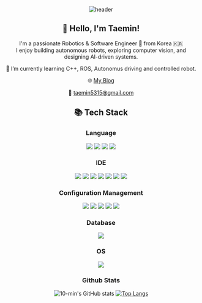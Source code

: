 <div align="center">

![header](https://capsule-render.vercel.app/api?type=venom&color=A6DAF4&height=300&section=header&text=Welcome%&fontColor=FFFFFF&fontSize=90&)
  
## 👋 Hello, I'm Taemin! 

I'm a passionate Robotics & Software Engineer 🤖 from Korea 🇰🇷  
I enjoy building autonomous robots, exploring computer vision, and designing AI-driven systems.

🌱 I’m currently learning C++, ROS, Autonomus driving and controlled robot.

🌐 [My Blog](https://10-min-e.tistory.com/)

📧 taemin5315@gmail.com


## 📚 Tech Stack

### Language

<img src="https://img.shields.io/badge/Python-3776AB?style=for-the-badge&logo=python&logoColor=white">
<img src="https://img.shields.io/badge/C-00599C?style=for-the-badge&logo=c&logoColor=white">
<img src="https://img.shields.io/badge/C%2B%2B-00599C?style=for-the-badge&logo=c%2B%2B&logoColor=white">
<img src="https://img.shields.io/badge/Java-ED8B00?style=for-the-badge&logo=openjdk&logoColor=white">

### IDE

<img src="https://img.shields.io/badge/Visual_Studio-5C2D91?style=for-the-badge&logo=visual%20studio&logoColor=white">
<img src="https://img.shields.io/badge/Visual_Studio_Code-0078D4?style=for-the-badge&logo=visual%20studio%20code&logoColor=white">
<img src="https://img.shields.io/badge/STM32CubeIDE-50BCDF?style=for-the-badge&logoColor=white">
<img src="https://img.shields.io/badge/Arduino_IDE-00979D?style=for-the-badge&logo=arduino&logoColor=white">
<img src="https://img.shields.io/badge/Colab-F9AB00?style=for-the-badge&logo=googlecolab&color=525252">
<img src="https://img.shields.io/badge/Eclipse-2C2255?style=for-the-badge&logo=eclipse&logoColor=white">
<img src="https://img.shields.io/badge/Android_Studio-3DDC84?style=for-the-badge&logo=android-studio&logoColor=white">

### Configuration Management
<img src="https://img.shields.io/badge/GitHub-100000?style=for-the-badge&logo=github&logoColor=white">
<img src="https://img.shields.io/badge/confluence-%23172BF4.svg?style=for-the-badge&logo=confluence&logoColor=white">
<img src="https://img.shields.io/badge/Jira-0052CC?style=for-the-badge&logo=Jira&logoColor=white">
<img src="https://img.shields.io/badge/Slack-4A154B?style=for-the-badge&logo=slack&logoColor=white">
<img src="https://img.shields.io/badge/docker-%230db7ed.svg?style=for-the-badge&logo=docker&logoColor=white">

### Database

<img src="https://img.shields.io/badge/MySQL-00000F?style=for-the-badge&logo=mysql&logoColor=white">

### OS

<img src="https://img.shields.io/badge/Ubuntu-E95420?style=for-the-badge&logo=ubuntu&logoColor=white">

### Github Stats
![10-min's GitHub stats](https://github-readme-stats.vercel.app/api?username=10-min&show_icons=true&theme=radical)
[![Top Langs](https://github-readme-stats.vercel.app/api/top-langs/?username=10-min&layout=donut)](https://github.com/anuraghazra/github-readme-stats)
</div>
